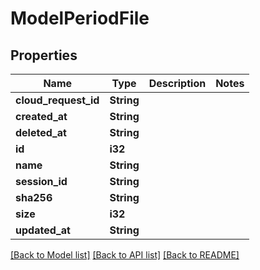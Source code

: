 # ModelPeriodFile

## Properties

Name | Type | Description | Notes
------------ | ------------- | ------------- | -------------
**cloud_request_id** | **String** |  | 
**created_at** | **String** |  | 
**deleted_at** | **String** |  | 
**id** | **i32** |  | 
**name** | **String** |  | 
**session_id** | **String** |  | 
**sha256** | **String** |  | 
**size** | **i32** |  | 
**updated_at** | **String** |  | 

[[Back to Model list]](../README.md#documentation-for-models) [[Back to API list]](../README.md#documentation-for-api-endpoints) [[Back to README]](../README.md)


